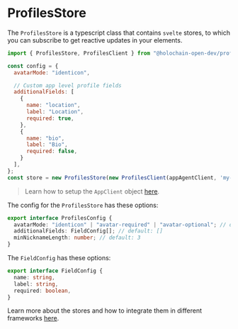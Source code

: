 # ProfilesStore

The `ProfilesStore` is a typescript class that contains `svelte` stores, to which you can subscribe to get reactive updates in your elements.

```js
import { ProfilesStore, ProfilesClient } from "@holochain-open-dev/profiles";

const config = {
  avatarMode: "identicon",

  // Custom app level profile fields
  additionalFields: [
    {
      name: "location",
      label: "Location",
      required: true, 
    },
    {
      name: "bio",
      label: "Bio",
      required: false,
    }
  ], 
};
const store = new ProfilesStore(new ProfilesClient(appAgentClient, 'my-role-name'), config);
```

> Learn how to setup the `AppClient` object [here](https://www.npmjs.com/package/@holochain/client).

The config for the `ProfilesStore` has these options:

```ts
export interface ProfilesConfig {
  avatarMode: "identicon" | "avatar-required" | "avatar-optional"; // default: 'avatar-optional'
  additionalFields: FieldConfig[]; // default: []
  minNicknameLength: number; // default: 3
}
```

The `FieldConfig` has these options:

```ts
export interface FieldConfig {
  name: string,
  label: string,
  required: boolean,
}
```

Learn more about the stores and how to integrate them in different frameworks [here](https://holochain-open-dev.github.io/reusable-modules/frontend/using/#stores).
